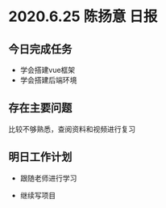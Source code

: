 # 2020.6.25 陈扬意 日报

## 今日完成任务

- 学会搭建vue框架
- 学会搭建后端环境



## 存在主要问题

比较不够熟悉，查阅资料和视频进行复习



## 明日工作计划

- 跟随老师进行学习

- 继续写项目

  